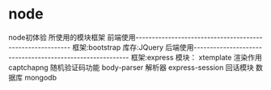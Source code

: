 # node
node初体验
所使用的模块框架
前端使用----------------------------------------------------------
框架:bootstrap
库存:JQuery
后端使用----------------------------------------------------------
框架:express
模块：
xtemplate           渲染作用
captchapng          随机验证码功能
body-parser         解析器
express-session     回话模块
数据库
mongodb 